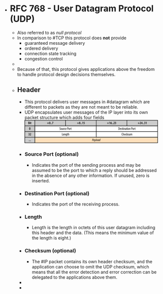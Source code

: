 - # RFC 768 - User Datagram Protocol (UDP)
	- Also referred to as *null protocol*
	- In comparison to #TCP this protocol does **not** provide
		- guaranteed message delivery
		- ordered delivery
		- connection state tracking
		- congestion control
	-
	- Because of that, this protocol gives applications above the freedom to handle protocol design decisions themselves.
	- ## Header
		- This protocol delivers user messages in #datagram which are different to packets as they are not meant to be reliable.
		- UDP encapsulates user messages of the IP layer into its own packet structure which adds four fields
		  ![udp-header.png](../assets/udp-header_1684163111100_0.png)
		- ### Source Port (optional)
			- Indicates the port of the sending process and may be assumed to be the port to which a reply should be addressed in the absence of any other information. If unused, zero is inserted.
		- ### Destination Port (optional)
			- Indicates the port of the receiving process.
		- ### Length
			- Length  is the length  in octets  of this user datagram  including  this header  and the data. (This  means  the minimum value of the length is eight.)
		- ### Checksum (optional)
			- The #IP packet contains its own header checksum, and the application can choose to omit the UDP checksum, which means that all the error detection and error correction can be delegated to the applications above them.
		-
		-